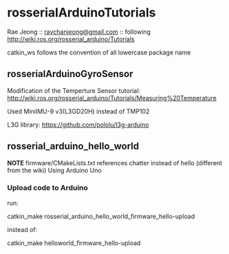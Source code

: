 # rosserialArduinoTutorials

Rae Jeong :: raychanjeong@gmail.com :: following http://wiki.ros.org/rosserial_arduino/Tutorials

catkin_ws follows the convention of all lowercase package name

## rosserialArduinoGyroSensor

Modification of the Temperture Sensor tutorial: http://wiki.ros.org/rosserial_arduino/Tutorials/Measuring%20Temperature

Used MiniIMU-9 v3(L3GD20H) instead of TMP102

L3G library:
https://github.com/pololu/l3g-arduino

## rosserial_arduino_hello_world

**NOTE**
firmware/CMakeLists.txt references chatter instead of hello (different from the wiki)
Using Arduino Uno

### Upload code to Arduino

run:

catkin_make rosserial_arduino_hello_world_firmware_hello-upload

instead of:

catkin_make helloworld_firmware_hello-upload
